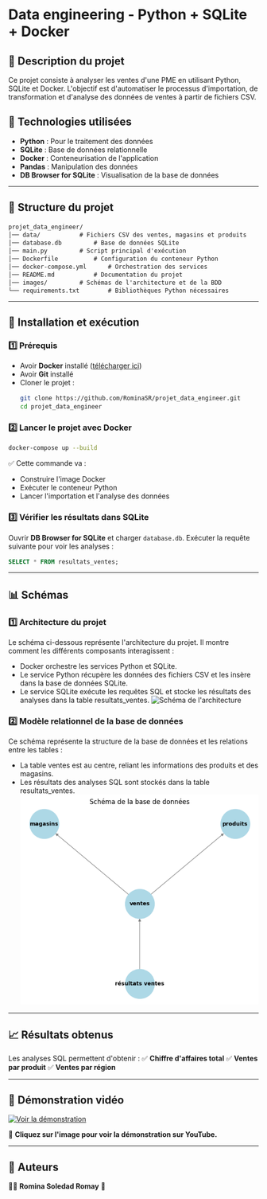 # Data engineering - Python + SQLite + Docker

## 📌 Description du projet
Ce projet consiste à analyser les ventes d'une PME en utilisant Python, SQLite et Docker. L'objectif est d'automatiser le processus d'importation, de transformation et d'analyse des données de ventes à partir de fichiers CSV.

## 🚀 Technologies utilisées
- **Python** : Pour le traitement des données
- **SQLite** : Base de données relationnelle
- **Docker** : Conteneurisation de l'application
- **Pandas** : Manipulation des données
- **DB Browser for SQLite** : Visualisation de la base de données

---

## 📂 Structure du projet
```
projet_data_engineer/
│── data/			# Fichiers CSV des ventes, magasins et produits
│── database.db			# Base de données SQLite
│── main.py			# Script principal d'exécution
│── Dockerfile			# Configuration du conteneur Python
│── docker-compose.yml		# Orchestration des services
│── README.md			# Documentation du projet
│── images/			# Schémas de l'architecture et de la BDD
└── requirements.txt		# Bibliothèques Python nécessaires
```

---

## 🔧 Installation et exécution
### 1️⃣ **Prérequis**
- Avoir **Docker** installé ([télécharger ici](https://www.docker.com/))
- Avoir **Git** installé
- Cloner le projet :
  ```bash
  git clone https://github.com/RominaSR/projet_data_engineer.git
  cd projet_data_engineer
  ```

### 2️⃣ **Lancer le projet avec Docker**
```bash
docker-compose up --build
```
✅ Cette commande va :
- Construire l'image Docker
- Exécuter le conteneur Python
- Lancer l'importation et l'analyse des données

### 3️⃣ **Vérifier les résultats dans SQLite**
Ouvrir **DB Browser for SQLite** et charger `database.db`.
Exécuter la requête suivante pour voir les analyses :
```sql
SELECT * FROM resultats_ventes;
```

---

## 📊 Schémas
### **1️⃣ Architecture du projet**
Le schéma ci-dessous représente l'architecture du projet. Il montre comment les différents composants interagissent :
- Docker orchestre les services Python et SQLite.
- Le service Python récupère les données des fichiers CSV et les insère dans la base de données SQLite.
- Le service SQLite exécute les requêtes SQL et stocke les résultats des analyses dans la table resultats_ventes.
![Schéma de l'architecture](images/Schéma_architecture.png)

### **2️⃣ Modèle relationnel de la base de données**
Ce schéma représente la structure de la base de données et les relations entre les tables :
- La table ventes est au centre, reliant les informations des produits et des magasins.
- Les résultats des analyses SQL sont stockés dans la table resultats_ventes.
![Schéma de la base de données](images/Schéma_données.png)


---

## 📈 Résultats obtenus
Les analyses SQL permettent d'obtenir :
✅ **Chiffre d'affaires total**
✅ **Ventes par produit**
✅ **Ventes par région**

---

## 🎥 Démonstration vidéo

[![Voir la démonstration](https://img.youtube.com/vi/BvN35WiO8q0/maxresdefault.jpg)](https://youtu.be/BvN35WiO8q0)

📌 **Cliquez sur l'image pour voir la démonstration sur YouTube.**



---

## 📌 Auteurs
👩‍💻 **Romina Soledad Romay** 🎉

